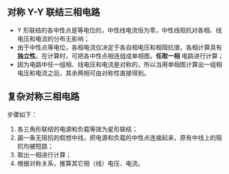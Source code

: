## 对称 Y-Y 联结三相电路
- Y 形联结的各中性点是等电位的，中性线电流恒为零，中性线阻抗对各相、线电压和电流的分布无影响；
- 由于中性点等电位，各相电流仅决定于各自相电压和相阻抗值，各相计算具有 **独立性**。在计算时，可把各中性点相连组成单相图，**任取一相** 电路进行计算；
- 因为电路中任一组相、线电压和电流是对称的，所以当用单相图计算出一组相电压和电流之后，其余两相可由对称性直接得到。
## 复杂对称三相电路
步骤如下：
1. 各三角形联结的电源和负载等效为星形联结；
2. 画一条无阻抗的假想中线，把电源和负载的中性点连接起来，原有中线上的阻抗均被短路；
3. 取出一相进行计算；
4. 根据对称关系，推算其它相（线）电压、电流。
